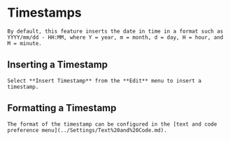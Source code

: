 
# Timestamps


	By default, this feature inserts the date in time in a format such as YYYY/mm/dd - HH:MM, where Y = year, m = month, d = day, H = hour, and M = minute.

 ## Inserting a Timestamp

	Select **Insert Timestamp** from the **Edit** menu to insert a timestamp.

 ## Formatting a Timestamp

	The format of the timestamp can be configured in the [text and code preference menu](../Settings/Text%20and%20Code.md).
